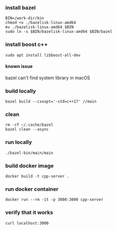 ### install bazel

```
BIN=/work-dir/bin
chmod +x ./bazelisk-linux-amd64
mv ./bazelisk-linux-amd64 $BIN
sudo ln -s $BIN/bazelisk-linux-amd64 $BIN/bazel
```

### install boost c++

```
sudo apt install libboost-all-dev
```

#### known issue

bazel can't find system library in macOS

### build locally

```
bazel build --cxxopt='-std=c++17' //main
```

### clean

```
rm -rf ~/.cache/bazel
bazel clean --async
```

### run locally

```
./bazel-bin/main/main
```

### build docker image

```
docker build -t cpp-server .
```

### run docker container

```
docker run --rm -it -p 3000:3000 cpp-server
```

### verify that it works

```
curl localhost:3000
```
